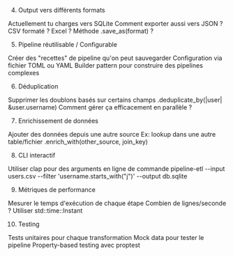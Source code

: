 4. Output vers différents formats

Actuellement tu charges vers SQLite
Comment exporter aussi vers JSON ? CSV formaté ? Excel ?
Méthode .save_as(format) ?

5. Pipeline réutilisable / Configurable

Créer des "recettes" de pipeline qu'on peut sauvegarder
Configuration via fichier TOML ou YAML
Builder pattern pour construire des pipelines complexes

6. Déduplication

Supprimer les doublons basés sur certains champs
.deduplicate_by(|user| &user.username)
Comment gérer ça efficacement en parallèle ?

7. Enrichissement de données

Ajouter des données depuis une autre source
Ex: lookup dans une autre table/fichier
.enrich_with(other_source, join_key)

8. CLI interactif

Utiliser clap pour des arguments en ligne de commande
pipeline-etl --input users.csv --filter 'username.starts_with("j")' --output db.sqlite

9. Métriques de performance

Mesurer le temps d'exécution de chaque étape
Combien de lignes/seconde ?
Utiliser std::time::Instant

10. Testing

Tests unitaires pour chaque transformation
Mock data pour tester le pipeline
Property-based testing avec proptest